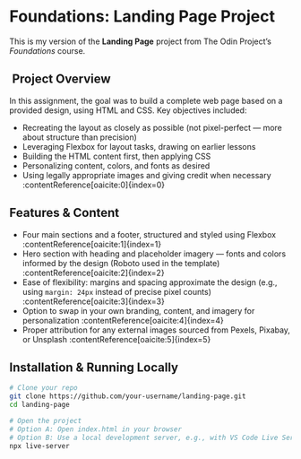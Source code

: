 # Foundations: Landing Page Project

This is my version of the **Landing Page** project from The Odin Project’s *Foundations* course.

## ​ Project Overview

In this assignment, the goal was to build a complete web page based on a provided design, using HTML and CSS. Key objectives included:
- Recreating the layout as closely as possible (not pixel-perfect — more about structure than precision)  
- Leveraging Flexbox for layout tasks, drawing on earlier lessons  
- Building the HTML content first, then applying CSS  
- Personalizing content, colors, and fonts as desired  
- Using legally appropriate images and giving credit when necessary :contentReference[oaicite:0]{index=0}  

##  Features & Content

- Four main sections and a footer, structured and styled using Flexbox :contentReference[oaicite:1]{index=1}  
- Hero section with heading and placeholder imagery — fonts and colors informed by the design (Roboto used in the template) :contentReference[oaicite:2]{index=2}  
- Ease of flexibility: margins and spacing approximate the design (e.g., using `margin: 24px` instead of precise pixel counts) :contentReference[oaicite:3]{index=3}  
- Option to swap in your own branding, content, and imagery for personalization :contentReference[oaicite:4]{index=4}  
- Proper attribution for any external images sourced from Pexels, Pixabay, or Unsplash :contentReference[oaicite:5]{index=5}  

##  Installation & Running Locally

```bash
# Clone your repo
git clone https://github.com/your-username/landing-page.git
cd landing-page

# Open the project
# Option A: Open index.html in your browser
# Option B: Use a local development server, e.g., with VS Code Live Server or:
npx live-server
